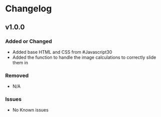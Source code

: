 # Changelog

## v1.0.0

### Added or Changed
- Added base HTML and CSS from #Javascript30
- Added the function to handle the image calculations to correctly slide them in


### Removed

- N/A

### Issues

- No Known issues